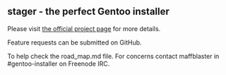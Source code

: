 stager - the perfect Gentoo installer
-----

Please visit [the official project page](https://wiki.gentoo.org/wiki/Project:Installer) for more details.

Feature requests can be submitted on GitHub.

To help check the road_map.md file. For concerns contact maffblaster in #gentoo-installer on Freenode IRC. 